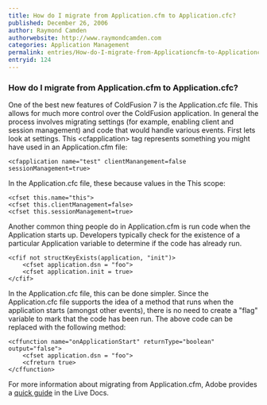 ```yaml
---
title: How do I migrate from Application.cfm to Application.cfc?
published: December 26, 2006
author: Raymond Camden
authorwebsite: http://www.raymondcamden.com
categories: Application Management
permalink: entries/How-do-I-migrate-from-Applicationcfm-to-Applicationcfc.html
entryid: 124
---
```


<h3>How do I migrate from Application.cfm to Application.cfc?</h3>

<p>
One of the best new features of ColdFusion 7 is the Application.cfc file. This allows for much more control over the ColdFusion application. In general the process involves migrating settings (for example, enabling client and session management) and code that would handle various events. First lets look at settings. This &lt;cfapplication&gt; tag represents something you might have used in an Application.cfm file:
</p>

<pre><code class="language-markup">&lt;cfapplication name=&quot;test&quot; clientManangement=false sessionManagement=true&gt;
</code></pre>

<p>
In the Application.cfc file, these because values in the This scope:
</p>

<pre><code class="language-markup">&lt;cfset this.name=&quot;this&quot;&gt;
&lt;cfset this.clientManagement=false&gt;
&lt;cfset this.sessionManagement=true&gt;
</code></pre>

<p>
Another common thing people do in Application.cfm is run code when the Application starts up. Developers typically check for the existence of a particular Application variable to determine if the code has already run.
</p>

<pre><code class="language-markup">&lt;cfif not structKeyExists(application, &quot;init&quot;)&gt;
    &lt;cfset application.dsn = &quot;foo&quot;&gt;
    &lt;cfset application.init = true&gt;
&lt;/cfif&gt;
</code></pre>

<p>
In the Application.cfc file, this can be done simpler. Since the Application.cfc file supports the idea of a method that runs when the application starts (amongst other events), there is no need to create a "flag" variable to mark that the code has been run. The above code can be replaced with the following method:
</p>

<pre><code class="language-markup">&lt;cffunction name=&quot;onApplicationStart&quot; returnType=&quot;boolean&quot; output=&quot;false&quot;&gt;
    &lt;cfset application.dsn = &quot;foo&quot;&gt;
    &lt;cfreturn true&gt;
&lt;/cffunction&gt;
</code></pre>

<p>
For more information about migrating from Application.cfm, Adobe provides a <a href="http://livedocs.macromedia.com/coldfusion/7/htmldocs/wwhelp/wwhimpl/common/html/wwhelp.htm?context=ColdFusion_Documentation&file=00001123.htm">quick guide</a> in the Live Docs.
</p>



